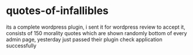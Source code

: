 # quotes-of-infallibles
its a complete wordpress plugin, i sent it for wordpress review to accept it, consists of 150 morality quotes which are shown randomly bottom of every admin page, yesterday just passed their plugin check application successfully
